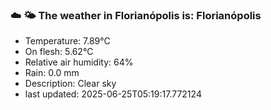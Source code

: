 ### ☁️ 🌤️  The weather in Florianópolis is: Florianópolis

- Temperature: 7.89°C
- On flesh: 5.62°C
- Relative air humidity: 64%
- Rain: 0.0 mm
- Description: Clear sky
- last updated: 2025-06-25T05:19:17.772124
